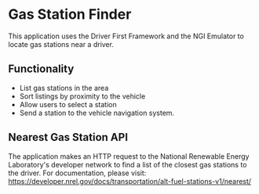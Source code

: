 # Gas Station Finder
This application uses the Driver First Framework and the NGI Emulator to locate gas stations near a driver.

## Functionality
* List gas stations in the area
* Sort listings by proximity to the vehicle
* Allow users to select a station
* Send a station to the vehicle navigation system.

## Nearest Gas Station API
The application makes an HTTP request to the National Renewable Energy Laboratory's developer network to find a list of the closest gas stations to the driver. For documentation, please visit: https://developer.nrel.gov/docs/transportation/alt-fuel-stations-v1/nearest/
